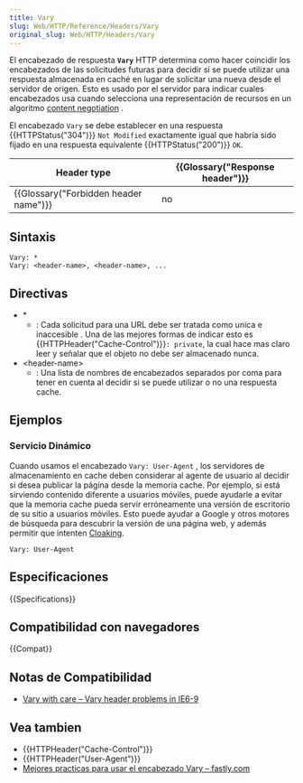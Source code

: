```yaml
---
title: Vary
slug: Web/HTTP/Reference/Headers/Vary
original_slug: Web/HTTP/Headers/Vary
---
```


El encabezado de respuesta **`Vary`** HTTP determina como hacer coincidir los encabezados de las solicitudes futuras para decidir si se puede utilizar una respuesta almacenada en caché en lugar de solicitar una nueva desde el servidor de origen. Esto es usado por el servidor para indicar cuales encabezados usa cuando selecciona una representación de recursos en un algoritmo [content negotiation](/es/docs/Web/HTTP/Content_negotiation) .

El encabezado `Vary` se debe establecer en una respuesta {{HTTPStatus("304")}} `Not Modified` exactamente igual que habría sido fijado en una respuesta equivalente {{HTTPStatus("200")}} `OK`.

| Header type                           | {{Glossary("Response header")}} |
| ------------------------------------- | ------------------------------- |
| {{Glossary("Forbidden header name")}} | no                              |

## Sintaxis

```
Vary: *
Vary: <header-name>, <header-name>, ...
```

## Directivas

- \*
  - : Cada solicitud para una URL debe ser tratada como unica e inaccesible . Una de las mejores formas de indicar esto es {{HTTPHeader("Cache-Control")}}`: private`, la cual hace mas claro leer y señalar que el objeto no debe ser almacenado nunca.
- \<header-name>
  - : Una lista de nombres de encabezados separados por coma para tener en cuenta al decidir si se puede utilizar o no una respuesta cache.

## Ejemplos

### Servicio Dinámico

Cuando usamos el encabezado `Vary: User-Agent` , los servidores de almacenamiento en cache deben considerar al agente de usuario al decidir si desea publicar la págína desde la memoria cache. Por ejemplo, si está sirviendo contenido diferente a usuarios móviles, puede ayudarle a evitar que la memoria cache pueda servir erróneamente una versión de escritorio de su sitio a usuarios móviles. Esto puede ayudar a Google y otros motores de búsqueda para descubrir la versión de una página web, y además permitir que intenten [Cloaking](https://en.wikipedia.org/wiki/Cloaking).

```
Vary: User-Agent
```

## Especificaciones

{{Specifications}}

## Compatibilidad con navegadores

{{Compat}}

## Notas de Compatibilidad

- [Vary with care – Vary header problems in IE6-9](https://blogs.msdn.microsoft.com/ieinternals/2009/06/17/vary-with-care/)

## Vea tambien

- {{HTTPHeader("Cache-Control")}}
- {{HTTPHeader("User-Agent")}}
- [Mejores practicas para usar el encabezado Vary – fastly.com](https://www.fastly.com/blog/best-practices-for-using-the-vary-header)
